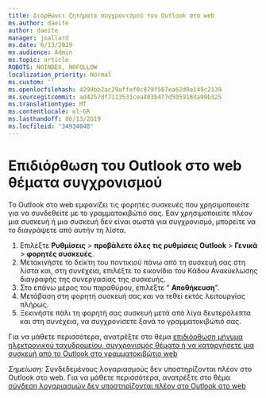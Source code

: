 ```yaml
---
title: Διορθώνει ζητήματα συγχρονισμού του Outlook στο web
ms.author: daeite
author: daeite
manager: joallard
ms.date: 6/13/2019
ms.audience: Admin
ms.topic: article
ROBOTS: NOINDEX, NOFOLLOW
localization_priority: Normal
ms.custom: ''
ms.openlocfilehash: 4298bb2ac29affef0c879f567ea62d0a149c2139
ms.sourcegitcommit: ad4257df7113531cea883b477d505918da99b325
ms.translationtype: MT
ms.contentlocale: el-GR
ms.lasthandoff: 06/13/2019
ms.locfileid: "34934048"
---
```

# <a name="fix-outlook-on-the-web-sync-issues"></a>Επιδιόρθωση του Outlook στο web θέματα συγχρονισμού

Το Outlook στο web εμφανίζει τις φορητές συσκευές που χρησιμοποιείτε για να συνδεθείτε με το γραμματοκιβώτιό σας. Εάν χρησιμοποιείτε πλέον μια συσκευή ή μια συσκευή δεν είναι σωστά για συγχρονισμό, μπορείτε να το διαγράψετε από αυτήν τη λίστα.

1. Επιλέξτε **Ρυθμίσεις** > **προβάλετε όλες τις ρυθμίσεις Outlook** > **Γενικά** > **φορητές συσκευές**.
1. Μετακινήστε το δείκτη του ποντικιού πάνω από τη συσκευή σας στη λίστα και, στη συνέχεια, επιλέξτε το εικονίδιο του Κάδου Ανακύκλωσης διαγραφής της συνεργασίας της συσκευής.
1. Στο επάνω μέρος του παραθύρου, επιλέξτε " **Αποθήκευση**".
1. Μετάβαση στη φορητή συσκευή σας και να τεθεί εκτός λειτουργίας πλήρως.
1. Ξεκινήστε πάλι τη φορητή σας συσκευή μετά από λίγα δευτερόλεπτα και στη συνέχεια, να συγχρονίσετε ξανά το γραμματοκιβώτιό σας.

Για να μάθετε περισσότερα, ανατρέξτε στο θέμα [επιδιόρθωση μήνυμα ηλεκτρονικού ταχυδρομείου, συγχρονισμός θέματα ή να καταργήσετε μια συσκευή από το Outlook στο γραμματοκιβώτιο web](https://support.office.com/article/775ed31c-05bd-4ee4-b1b3-33fad7b5b992)

*Σημείωση:* Συνδεδεμένους λογαριασμούς δεν υποστηρίζονται πλέον στο Outlook στο web. Για να μάθετε περισσότερα, ανατρέξτε στο θέμα [σύνδεση λογαριασμών δεν υποστηρίζονται πλέον στο Outlook στο web](https://support.office.com/article/5cc526bf-e928-4a99-8b9f-5e089df7d887)